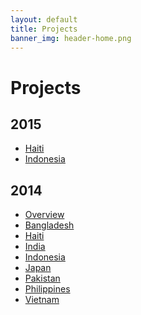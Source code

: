 ```yaml
---
layout: default
title: Projects
banner_img: header-home.png
---
```


Projects
========

2015
----

<ul>
<li><a href='{{site.baseurl}}/projects/haiti'>Haiti</a></li>
<li><a href='{{site.baseurl}}/projects/indonesiapdf'>Indonesia</a></li>
</ul>


2014
----

<ul>
<li><a href='{{site.baseurl}}/pdfs/CFR_OVERVIEWpdf.pdf'>Overview</a>
<li><a href='{{site.baseurl}}/pdfs/CFR_BANGLADESH.pdf'>Bangladesh</a>
<li><a href='{{site.baseurl}}/pdfs/CFR_HAITI.pdf'>Haiti</a>
<li><a href='{{site.baseurl}}/pdfs/CFR_INDIA.pdf'>India</a>
<li><a href='{{site.baseurl}}/pdfs/CFR_INDONESIA.pdf'>Indonesia</a>
<li><a href='{{site.baseurl}}/pdfs/CFR_JAPAN.pdf'>Japan</a>
<li><a href='{{site.baseurl}}/pdfs/CFR_PAKISTAN.pdf'>Pakistan</a>
<li><a href='{{site.baseurl}}/pdfs/CFR_PHILIPPINES.pdf'>Philippines</a>
<li><a href='{{site.baseurl}}/pdfs/CFR_VIETNAM.pdf'>Vietnam</a>
</ul>

